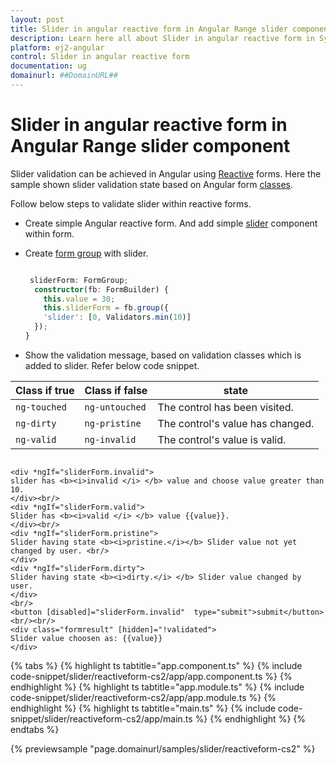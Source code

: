 ```yaml
---
layout: post
title: Slider in angular reactive form in Angular Range slider component | Syncfusion
description: Learn here all about Slider in angular reactive form in Syncfusion Angular Range slider component of Syncfusion Essential JS 2 and more.
platform: ej2-angular
control: Slider in angular reactive form 
documentation: ug
domainurl: ##DomainURL##
---
```


# Slider in angular reactive form in Angular Range slider component

Slider validation can be achieved in Angular using [Reactive](https://angular.io/guide/reactive-forms) forms. Here the sample shown slider validation state based on Angular form [classes](https://angular.io/guide/forms#track-control-state-and-validity-with-ngmodel).

Follow below steps to validate slider within reactive forms.

* Create simple Angular reactive form. And add simple [slider](https://ej2.syncfusion.com/angular/documentation/slider/getting-started.html#types) component within form.

* Create [form group](https://angular.io/guide/reactive-forms#add-a-formgroup) with slider.

  ```typescript

   sliderForm: FormGroup;
    constructor(fb: FormBuilder) {
      this.value = 30;
      this.sliderForm = fb.group({
      'slider': [0, Validators.min(10)]
    });
  }

  ```

* Show the validation message, based on validation classes which is added to slider. Refer below code snippet.

| **Class if true** | **Class if false** | **state** |
| --- | --- | --- |
| `ng-touched` | `ng-untouched` |The control has been visited. |
| `ng-dirty` | `ng-pristine` |The control's value has changed. |
| `ng-valid` | `ng-invalid` |The control's value is valid. |

```

<div *ngIf="sliderForm.invalid">
slider has <b><i>invalid </i> </b> value and choose value greater than 10.
</div><br/>
<div *ngIf="sliderForm.valid">
Slider has <b><i>valid </i> </b> value {{value}}.
</div><br/>
<div *ngIf="sliderForm.pristine">
Slider having state <b><i>pristine.</i></b> Slider value not yet changed by user. <br/>
</div>
<div *ngIf="sliderForm.dirty">
Slider having state <b><i>dirty.</i> </b> Slider value changed by user.
</div>
<br/>
<button [disabled]="sliderForm.invalid"  type="submit">submit</button><br/><br/>
<div class="formresult" [hidden]="!validated">
Slider value choosen as: {{value}}
</div>

```

{% tabs %}
{% highlight ts tabtitle="app.component.ts" %}
{% include code-snippet/slider/reactiveform-cs2/app/app.component.ts %}
{% endhighlight %}
{% highlight ts tabtitle="app.module.ts" %}
{% include code-snippet/slider/reactiveform-cs2/app/app.module.ts %}
{% endhighlight %}
{% highlight ts tabtitle="main.ts" %}
{% include code-snippet/slider/reactiveform-cs2/app/main.ts %}
{% endhighlight %}
{% endtabs %}
  
{% previewsample "page.domainurl/samples/slider/reactiveform-cs2" %}
